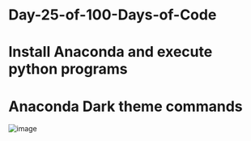 # Day-25-of-100-Days-of-Code
# Install Anaconda and execute python programs
# Anaconda Dark theme commands
![image](https://user-images.githubusercontent.com/76725996/118169137-38e25700-b446-11eb-8e9f-1347c1997901.png)
